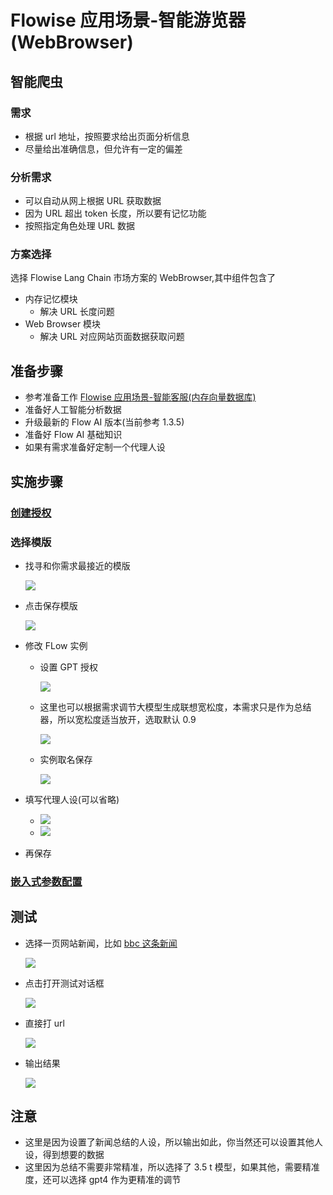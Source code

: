 # Flowise 应用场景-智能游览器(WebBrowser)
## 智能爬虫
### 需求
- 根据 url 地址，按照要求给出页面分析信息
- 尽量给出准确信息，但允许有一定的偏差

### 分析需求
- 可以自动从网上根据  URL  获取数据
- 因为 URL 超出 token 长度，所以要有记忆功能
- 按照指定角色处理 URL 数据

### 方案选择
选择 Flowise  Lang Chain 市场方案的 WebBrowser,其中组件包含了

- 内存记忆模块
	- 解决 URL  长度问题
- Web Browser 模块
	- 解决 URL 对应网站页面数据获取问题 


## 准备步骤
- 参考准备工作 [Flowise 应用场景-智能客服(内存向量数据库)](https://github.com/pangzheng/BOOKS/blob/master/%E6%8A%80%E6%9C%AF/AI/FlowiseAI/Flowise%20%E5%BA%94%E7%94%A8%E5%9C%BA%E6%99%AF-%E6%99%BA%E8%83%BD%E5%AE%A2%E6%9C%8D(%E5%86%85%E5%AD%98%E5%90%91%E9%87%8F%E6%95%B0%E6%8D%AE%E5%BA%93).md)
- 准备好人工智能分析数据
- 升级最新的 Flow AI 版本(当前参考 1.3.5)
- 准备好 Flow AI 基础知识
- 如果有需求准备好定制一个代理人设

## 实施步骤
### [创建授权](https://github.com/pangzheng/BOOKS/blob/master/%E6%8A%80%E6%9C%AF/AI/FlowiseAI/Flowise%20%E5%BA%94%E7%94%A8%E5%9C%BA%E6%99%AF-%E6%99%BA%E8%83%BD%E5%AE%A2%E6%9C%8D(%E5%86%85%E5%AD%98%E5%90%91%E9%87%8F%E6%95%B0%E6%8D%AE%E5%BA%93).md#%E5%88%9B%E5%BB%BA%E6%8E%88%E6%9D%83)
### 选择模版
- 找寻和你需求最接近的模版

	![](./pic/webbrowser.png)
- 点击保存模版

	![](./pic/webbrowser1.png)
- 修改 FLow 实例
	- 设置 GPT 授权
	
		![](./pic/webbrowser2.png)
	- 这里也可以根据需求调节大模型生成联想宽松度，本需求只是作为总结器，所以宽松度适当放开，选取默认 0.9

		![](./pic/webbrowser3.png)
	- 实例取名保存

		![](./pic/webbrowser4.png)
- 填写代理人设(可以省略)
	- ![](./pic/webbrowser5.png)	
	- ![](./pic/webbrowser6.png)
- 再保存

### [嵌入式参数配置](https://github.com/pangzheng/BOOKS/blob/master/%E6%8A%80%E6%9C%AF/AI/FlowiseAI/Flowise%20%E5%BA%94%E7%94%A8%E5%9C%BA%E6%99%AF-%E6%99%BA%E8%83%BD%E5%AE%A2%E6%9C%8D(%E5%86%85%E5%AD%98%E5%90%91%E9%87%8F%E6%95%B0%E6%8D%AE%E5%BA%93).md#%E5%B5%8C%E5%85%A5%E5%BC%8F%E5%8F%82%E6%95%B0%E9%85%8D%E7%BD%AE) 

## 测试
- 选择一页网站新闻，比如 [bbc 这条新闻](https://www.bbc.com/news/uk-england-berkshire-66905737)

	![](./pic/webbrowser8.png)
- 点击打开测试对话框

	![](./pic/webbrowser7.png)
- 直接打 url

	![](./pic/webbrowser9.png)
- 输出结果

	![](./pic/webbrowser10.png)


## 注意
- 这里是因为设置了新闻总结的人设，所以输出如此，你当然还可以设置其他人设，得到想要的数据
- 这里因为总结不需要非常精准，所以选择了 3.5 t 模型，如果其他，需要精准度，还可以选择 gpt4 作为更精准的调节	
	

	
		

				